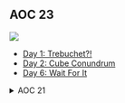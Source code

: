 ## AOC 23
  
![](https://img.shields.io/badge/stars%20⭐-10-yellow)
  
* [Day 1: Trebuchet?!](https://github.com/ithar14/AdventOfCode21/blob/main/2023/Day1.py)
* [Day 2: Cube Conundrum](https://github.com/ithar14/AdventOfCode21/blob/main/2023/Day2.py)
* [Day 6: Wait For It](https://github.com/ithar14/AdventOfCode21/blob/main/2023/Day6.py)


<details>
<summary>AOC 21</summary>
  
![](https://img.shields.io/badge/stars%20⭐-9-yellow)
  
* [Day 1: Sonar Sweep](https://github.com/ithar14/AdventOfCode21/blob/main/2021/Day1.py)
* [Day 2: Dive!](https://github.com/ithar14/AdventOfCode21/blob/main/2021/Day2.py)
* [Day 3: Binary Diagnostic](https://github.com/ithar14/AdventOfCode21/blob/main/2021/Day3.py)
* Day 4: Giant Squid
* [Day 5: Hydrothermal Venture](https://github.com/ithar14/AdventOfCode21/blob/main/2021/Day5.py)
</details>

